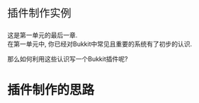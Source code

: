 <p style="font-size:24px;">插件制作实例</p>

这是第一单元的最后一章.  
在第一单元中, 你已经对Bukkit中常见且重要的系统有了初步的认识.

那么如何利用这些认识写一个Bukkit插件呢?

# 插件制作的思路



